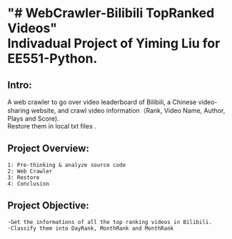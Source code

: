 "# WebCrawler-Bilibili TopRanked Videos"  
Indivadual Project of Yiming Liu for EE551-Python.
===

Intro:  
---
A web crawler to go over video leaderboard of Bilibili, a Chinese video-sharing website, and crawl video information（Rank, Video Name, Author, Plays and Score).  
Restore them in local txt files .

Project Overview:  
---
```
1: Pre-thinking & analyze source code
2: Web Crawler	
3: Restore
4: Conclusion
```
Project Objective:  
---
```
·Get the informations of all the top ranking videos in Bilibili.
·Classify them into DayRank, MonthRank and MonthRank
```
